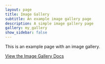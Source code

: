```yaml
---
layout: page
title: Image Gallery
subtitle: An example image gallery page
description: A simple image gallery page 
gallery: my_gallery
show_sidebar: false
---
```


This is an example page with an image gallery. 

[View the Image Gallery Docs](/bulma-clean-theme/docs/image-gallery/)